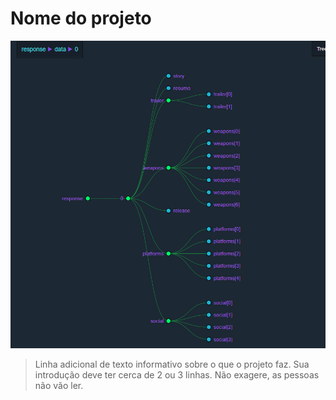 # Nome do projeto

<!---Imagem do projeto --->
<img src="template.png" alt="halloween party template">


<!---Descrição do projeto--->
> Linha adicional de texto informativo sobre o que o projeto faz. Sua introdução deve ter cerca de 2 ou 3 linhas. Não exagere, as pessoas não vão ler.
